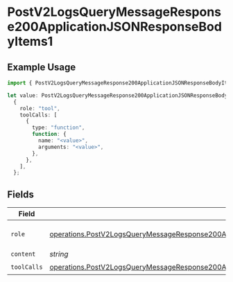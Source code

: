 # PostV2LogsQueryMessageResponse200ApplicationJSONResponseBodyItems1

## Example Usage

```typescript
import { PostV2LogsQueryMessageResponse200ApplicationJSONResponseBodyItems1 } from "orq-poc-typescript-multi-env-version/models/operations";

let value: PostV2LogsQueryMessageResponse200ApplicationJSONResponseBodyItems1 =
  {
    role: "tool",
    toolCalls: [
      {
        type: "function",
        function: {
          name: "<value>",
          arguments: "<value>",
        },
      },
    ],
  };
```

## Fields

| Field                                                                                                                                                                                                                    | Type                                                                                                                                                                                                                     | Required                                                                                                                                                                                                                 | Description                                                                                                                                                                                                              |
| ------------------------------------------------------------------------------------------------------------------------------------------------------------------------------------------------------------------------ | ------------------------------------------------------------------------------------------------------------------------------------------------------------------------------------------------------------------------ | ------------------------------------------------------------------------------------------------------------------------------------------------------------------------------------------------------------------------ | ------------------------------------------------------------------------------------------------------------------------------------------------------------------------------------------------------------------------ |
| `role`                                                                                                                                                                                                                   | [operations.PostV2LogsQueryMessageResponse200ApplicationJSONResponseBodyItems4Evals7WorkflowRunRole](../../models/operations/postv2logsquerymessageresponse200applicationjsonresponsebodyitems4evals7workflowrunrole.md) | :heavy_check_mark:                                                                                                                                                                                                       | The role of the prompt message                                                                                                                                                                                           |
| `content`                                                                                                                                                                                                                | *string*                                                                                                                                                                                                                 | :heavy_minus_sign:                                                                                                                                                                                                       | N/A                                                                                                                                                                                                                      |
| `toolCalls`                                                                                                                                                                                                              | [operations.PostV2LogsQueryMessageResponse200ApplicationJSONResponseBodyItemsToolCalls](../../models/operations/postv2logsquerymessageresponse200applicationjsonresponsebodyitemstoolcalls.md)[]                         | :heavy_check_mark:                                                                                                                                                                                                       | N/A                                                                                                                                                                                                                      |